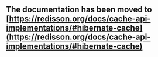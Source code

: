 ## The documentation has been moved to [https://redisson.org/docs/cache-api-implementations/#hibernate-cache](https://redisson.org/docs/cache-api-implementations/#hibernate-cache)
